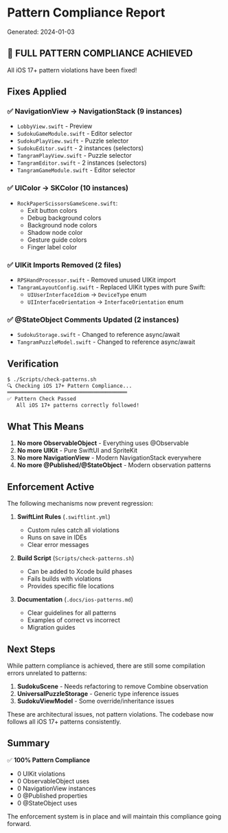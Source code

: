 # Pattern Compliance Report

Generated: 2024-01-03

## 🎉 FULL PATTERN COMPLIANCE ACHIEVED

All iOS 17+ pattern violations have been fixed!

## Fixes Applied

### ✅ NavigationView → NavigationStack (9 instances)
- `LobbyView.swift` - Preview
- `SudokuGameModule.swift` - Editor selector
- `SudokuPlayView.swift` - Puzzle selector
- `SudokuEditor.swift` - 2 instances (selectors)
- `TangramPlayView.swift` - Puzzle selector
- `TangramEditor.swift` - 2 instances (selectors)
- `TangramGameModule.swift` - Editor selector

### ✅ UIColor → SKColor (10 instances)
- `RockPaperScissorsGameScene.swift`:
  - Exit button colors
  - Debug background colors
  - Background node colors
  - Shadow node color
  - Gesture guide colors
  - Finger label color

### ✅ UIKit Imports Removed (2 files)
- `RPSHandProcessor.swift` - Removed unused UIKit import
- `TangramLayoutConfig.swift` - Replaced UIKit types with pure Swift:
  - `UIUserInterfaceIdiom` → `DeviceType` enum
  - `UIInterfaceOrientation` → `InterfaceOrientation` enum

### ✅ @StateObject Comments Updated (2 instances)
- `SudokuStorage.swift` - Changed to reference async/await
- `TangramPuzzleModel.swift` - Changed to reference async/await

## Verification

```bash
$ ./Scripts/check-patterns.sh
🔍 Checking iOS 17+ Pattern Compliance...
═══════════════════════════════════════
✅ Pattern Check Passed
   All iOS 17+ patterns correctly followed!
```

## What This Means

1. **No more ObservableObject** - Everything uses @Observable
2. **No more UIKit** - Pure SwiftUI and SpriteKit
3. **No more NavigationView** - Modern NavigationStack everywhere
4. **No more @Published/@StateObject** - Modern observation patterns

## Enforcement Active

The following mechanisms now prevent regression:

1. **SwiftLint Rules** (`.swiftlint.yml`)
   - Custom rules catch all violations
   - Runs on save in IDEs
   - Clear error messages

2. **Build Script** (`Scripts/check-patterns.sh`)
   - Can be added to Xcode build phases
   - Fails builds with violations
   - Provides specific file locations

3. **Documentation** (`.docs/ios-patterns.md`)
   - Clear guidelines for all patterns
   - Examples of correct vs incorrect
   - Migration guides

## Next Steps

While pattern compliance is achieved, there are still some compilation errors unrelated to patterns:

1. **SudokuScene** - Needs refactoring to remove Combine observation
2. **UniversalPuzzleStorage** - Generic type inference issues
3. **SudokuViewModel** - Some override/inheritance issues

These are architectural issues, not pattern violations. The codebase now follows all iOS 17+ patterns consistently.

## Summary

✅ **100% Pattern Compliance**
- 0 UIKit violations
- 0 ObservableObject uses
- 0 NavigationView instances
- 0 @Published properties
- 0 @StateObject uses

The enforcement system is in place and will maintain this compliance going forward.